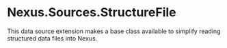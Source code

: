 # Nexus.Sources.StructureFile

This data source extension makes a base class available to simplify reading structured data files into Nexus.